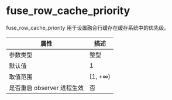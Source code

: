 fuse_row_cache_priority 
============================================

fuse_row_cache_priority 用于设置融合行缓存在缓存系统中的优先级。


|      **属性**      |  **描述**  |
|------------------|----------|
| 参数类型             | 整型       |
| 默认值              | 1        |
| 取值范围             | \[1, +∞) |
| 是否重启 observer 进程生效 | 否        |


